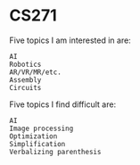# CS271

Five topics I am interested in are:

    AI
    Robotics
    AR/VR/MR/etc.
    Assembly
    Circuits

Five topics I find difficult are:

    AI
    Image processing
    Optimization
    Simplification
    Verbalizing parenthesis
